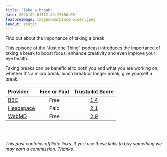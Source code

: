 ```yaml
---
title: "Take a break"
date: 2020-09-01T12:49:27+06:00
featureImage: images/ma/placeholder.jpeg
layout: static
---
```


Find out about the importance of taking a break

This episode of the "Just one Thing" podcast introduces the importance of taking a break to boost focus, enhance creativity and even improve your eye health.

Taking breaks can be beneficial to both you and what you are working on, whether it's a micro break, lunch break or longer break, give yourself a break.

| Provider      | Free or Paid  |  Trustpilot Score  |
| :-----------          | :--------------:      |  :--------------:         |
| [BBC](https://www.bbc.co.uk/programmes/m0018p32) | Free | [1.4](https://uk.trustpilot.com/review/www.bbc.co.uk) | 
| [Headspace](https://www.headspace.com/meditation/5-minute-meditation) | Paid | [2.1](https://uk.trustpilot.com/review/headspace.com) | 
| [WebMD](https://www.webmd.com/fitness-exercise/video/office-exercises-in-5-minutes) | Free | [2.9](https://uk.trustpilot.com/review/www.webmd.com) | 
  

<br/><br/>

*This post contains affiliate links. If you use these links to buy something we may
earn a commission. Thanks.*






